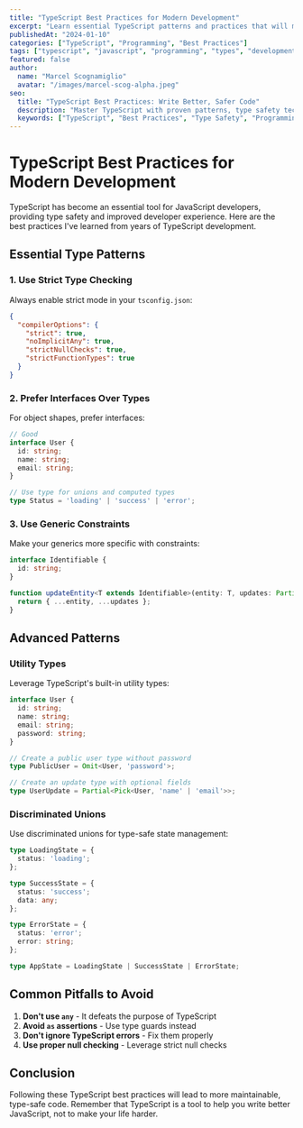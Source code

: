```yaml
---
title: "TypeScript Best Practices for Modern Development"
excerpt: "Learn essential TypeScript patterns and practices that will make your code more maintainable, type-safe, and developer-friendly."
publishedAt: "2024-01-10"
categories: ["TypeScript", "Programming", "Best Practices"]
tags: ["typescript", "javascript", "programming", "types", "development"]
featured: false
author:
  name: "Marcel Scognamiglio"
  avatar: "/images/marcel-scog-alpha.jpeg"
seo:
  title: "TypeScript Best Practices: Write Better, Safer Code"
  description: "Master TypeScript with proven patterns, type safety techniques, and development best practices."
  keywords: ["TypeScript", "Best Practices", "Type Safety", "Programming", "JavaScript"]
---
```


# TypeScript Best Practices for Modern Development

TypeScript has become an essential tool for JavaScript developers, providing type safety and improved developer experience. Here are the best practices I've learned from years of TypeScript development.

## Essential Type Patterns

### 1. Use Strict Type Checking

Always enable strict mode in your `tsconfig.json`:

```json
{
  "compilerOptions": {
    "strict": true,
    "noImplicitAny": true,
    "strictNullChecks": true,
    "strictFunctionTypes": true
  }
}
```

### 2. Prefer Interfaces Over Types

For object shapes, prefer interfaces:

```typescript
// Good
interface User {
  id: string;
  name: string;
  email: string;
}

// Use type for unions and computed types
type Status = 'loading' | 'success' | 'error';
```

### 3. Use Generic Constraints

Make your generics more specific with constraints:

```typescript
interface Identifiable {
  id: string;
}

function updateEntity<T extends Identifiable>(entity: T, updates: Partial<T>): T {
  return { ...entity, ...updates };
}
```

## Advanced Patterns

### Utility Types

Leverage TypeScript's built-in utility types:

```typescript
interface User {
  id: string;
  name: string;
  email: string;
  password: string;
}

// Create a public user type without password
type PublicUser = Omit<User, 'password'>;

// Create an update type with optional fields
type UserUpdate = Partial<Pick<User, 'name' | 'email'>>;
```

### Discriminated Unions

Use discriminated unions for type-safe state management:

```typescript
type LoadingState = {
  status: 'loading';
};

type SuccessState = {
  status: 'success';
  data: any;
};

type ErrorState = {
  status: 'error';
  error: string;
};

type AppState = LoadingState | SuccessState | ErrorState;
```

## Common Pitfalls to Avoid

1. **Don't use `any`** - It defeats the purpose of TypeScript
2. **Avoid `as` assertions** - Use type guards instead
3. **Don't ignore TypeScript errors** - Fix them properly
4. **Use proper null checking** - Leverage strict null checks

## Conclusion

Following these TypeScript best practices will lead to more maintainable, type-safe code. Remember that TypeScript is a tool to help you write better JavaScript, not to make your life harder.